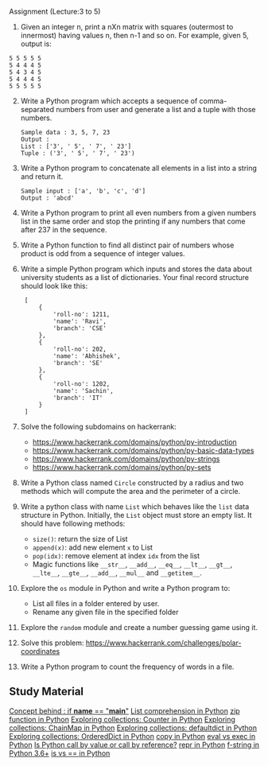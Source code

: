 Assignment (Lecture:3 to 5)

1. Given an integer n, print a nXn matrix with squares (outermost to innermost) having values n, then n-1 and so on.
For example, given 5, output is:
```
5 5 5 5 5
5 4 4 4 5
5 4 3 4 5
5 4 4 4 5 
5 5 5 5 5
```

2. Write a Python program which accepts a sequence of comma-separated numbers from user and generate a list and a tuple with those numbers.
    ```
    Sample data : 3, 5, 7, 23
    Output : 
    List : ['3', ' 5', ' 7', ' 23'] 
    Tuple : ('3', ' 5', ' 7', ' 23')
    ```

3. Write a Python program to concatenate all elements in a list into a string and return it.
    ```
    Sample input : ['a', 'b', 'c', 'd']
    Output : 'abcd'
    ```
    
4. Write a Python program to print all even numbers from a given numbers list in the same order and stop the printing if any numbers that come after 237 in the sequence.

5. Write a Python function to find all distinct pair of numbers whose product is odd from a sequence of integer values.

6. Write a simple Python program which inputs and stores the data about university students as a list of dictionaries. Your final record structure should look like this:
    ```
     [
         {
             'roll-no': 1211,
             'name': 'Ravi',
             'branch': 'CSE'
         },
         {
             'roll-no': 202,
             'name': 'Abhishek',
             'branch': 'SE'
         },
         {
             'roll-no': 1202,
             'name': 'Sachin',
             'branch': 'IT'
         }
     ]
    ```

7. Solve the following subdomains on hackerrank:
    - https://www.hackerrank.com/domains/python/py-introduction
    - https://www.hackerrank.com/domains/python/py-basic-data-types
    - https://www.hackerrank.com/domains/python/py-strings
    - https://www.hackerrank.com/domains/python/py-sets

8. Write a Python class named `Circle` constructed by a radius and two methods which will compute the area and the perimeter of a circle.

9. Write a python class with name `List` which behaves like the `list` data structure in Python. Initially, the `List` object must store an empty list. It should have following methods:
	- `size()`: return the size of List
	- `append(x)`: add new element `x` to List
	- `pop(idx)`: remove element at index `idx` from the list
	- Magic functions like `__str__`, `__add__`, `__eq__`, `__lt__`, `__gt__`, `__lte__`, `__gte__`, `__add__`, `__mul__` and `__getitem__`.


10. Explore the `os` module in Python and write a Python program to:
	- List all files in a folder entered by user.
	- Rename any given file in the specified folder

11. Explore the `random` module and create a number guessing game using it.

12. Solve this problem: https://www.hackerrank.com/challenges/polar-coordinates

13. Write a Python program to count the frequency of words in a file.


## Study Material

[Concept behind : if __name__ == "__main__"](https://www.youtube.com/watch?v=JtKOP-ThcbU)
[List comprehension in Python](https://www.youtube.com/watch?v=YJ1loqmAKpk)
[zip function in Python](https://www.youtube.com/watch?v=TQHDgyQ60B0)
[Exploring collections: Counter in Python](https://www.youtube.com/watch?v=QP7pwaRA-LA)
[Exploring collections: ChainMap in Python](https://www.youtube.com/watch?v=oGbX05orp2A)
[Exploring collections: defaultdict in Python](https://www.youtube.com/watch?v=zTHtUm4AtcA)
[Exploring collections: OrderedDict in Python](https://www.youtube.com/watch?v=op3tFHLbMas)
[copy in Python](https://www.youtube.com/watch?v=yGYMZIQQJTY)
[eval vs exec in Python](https://www.youtube.com/watch?v=axVcw9WWZz4)
[Is Python call by value or call by reference?](https://www.youtube.com/watch?v=-Zy18QEFm6s)
[repr in Python](https://www.youtube.com/watch?v=IIzOQhf5AKo)
[f-string in Python 3.6+](https://www.youtube.com/watch?v=s6C3kYCNmLc)
[is vs == in Python](https://www.youtube.com/watch?v=rlKl2q3Vy90)